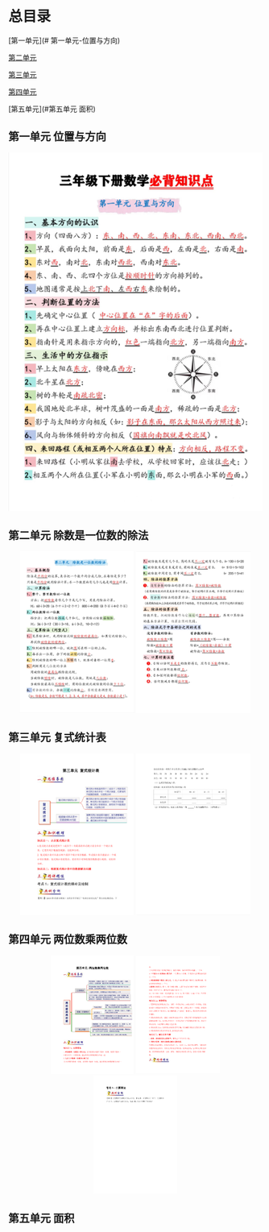 # 总目录

[第一单元](# 第一单元-位置与方向)

[第二单元](#第二单元-除数是一位数的除法)

[第三单元](#第三单元-复式统计表)

[第四单元](#第四单元-两位数乘两位数)

[第五单元](#第五单元 面积)

## 第一单元 位置与方向

![必背知识点](../../assets/配图/三下/位置与方向.png)

## 第二单元 除数是一位数的除法

<p align="center">
  <img src="../../assets/配图/三下/除数是一位数的除法1.png" alt="图1" width="45%" />
  <img src="../../assets/配图/三下/除数是一位数的除法2.png" alt="图2" width="45%" />
</p>

## 第三单元 复式统计表

<p align="center">
  <img src="../../assets/配图/三下/复式统计表1.png" alt="图1" width="45%" />
  <img src="../../assets/配图/三下/复式统计表2.png" alt="图2" width="45%" />
</p>

## 第四单元 两位数乘两位数

<p align="center">
  <img src="../../assets/配图/三下/两位数乘两位数1.png" alt="图1" width="33%" />
  <img src="../../assets/配图/三下/两位数乘两位数2.png" alt="图2" width="33%" />
  <img src="../../assets/配图/三下/两位数乘两位数3.png" alt="图2" width="33%" />
</p>

## 第五单元 面积